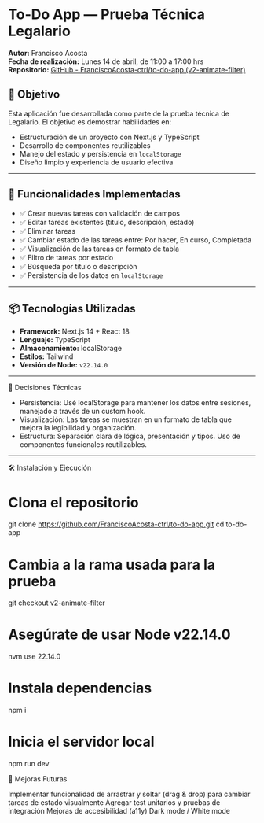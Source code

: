 # To-Do App — Prueba Técnica Legalario

**Autor:** Francisco Acosta  
**Fecha de realización:** Lunes 14 de abril, de 11:00 a 17:00 hrs  
**Repositorio:** [GitHub - FranciscoAcosta-ctrl/to-do-app (v2-animate-filter)](https://github.com/FranciscoAcosta-ctrl/to-do-app/tree/v2-animate-filter)

## 🧠 Objetivo

Esta aplicación fue desarrollada como parte de la prueba técnica de Legalario. El objetivo es demostrar habilidades en:

- Estructuración de un proyecto con Next.js y TypeScript
- Desarrollo de componentes reutilizables
- Manejo del estado y persistencia en `localStorage`
- Diseño limpio y experiencia de usuario efectiva

---

## 🚀 Funcionalidades Implementadas

- ✅ Crear nuevas tareas con validación de campos
- ✅ Editar tareas existentes (título, descripción, estado)
- ✅ Eliminar tareas
- ✅ Cambiar estado de las tareas entre: Por hacer, En curso, Completada
- ✅ Visualización de las tareas en formato de tabla
- ✅ Filtro de tareas por estado
- ✅ Búsqueda por título o descripción
- ✅ Persistencia de los datos en `localStorage`

---

## 📦 Tecnologías Utilizadas

- **Framework:** Next.js 14 + React 18
- **Lenguaje:** TypeScript
- **Almacenamiento:** localStorage
- **Estilos:** Tailwind
- **Versión de Node:** `v22.14.0`

---

🧠 Decisiones Técnicas

- Persistencia: Usé localStorage para mantener los datos entre sesiones, manejado a través de un custom hook.
- Visualización: Las tareas se muestran en un formato de tabla que mejora la legibilidad y organización.
- Estructura: Separación clara de lógica, presentación y tipos. Uso de componentes funcionales reutilizables.

---

🛠 Instalación y Ejecución

# Clona el repositorio

git clone https://github.com/FranciscoAcosta-ctrl/to-do-app.git
cd to-do-app

# Cambia a la rama usada para la prueba

git checkout v2-animate-filter

# Asegúrate de usar Node v22.14.0

nvm use 22.14.0

# Instala dependencias

npm i

# Inicia el servidor local

npm run dev

📝 Mejoras Futuras

Implementar funcionalidad de arrastrar y soltar (drag & drop) para cambiar tareas de estado visualmente
Agregar test unitarios y pruebas de integración
Mejoras de accesibilidad (a11y)
Dark mode / White mode
